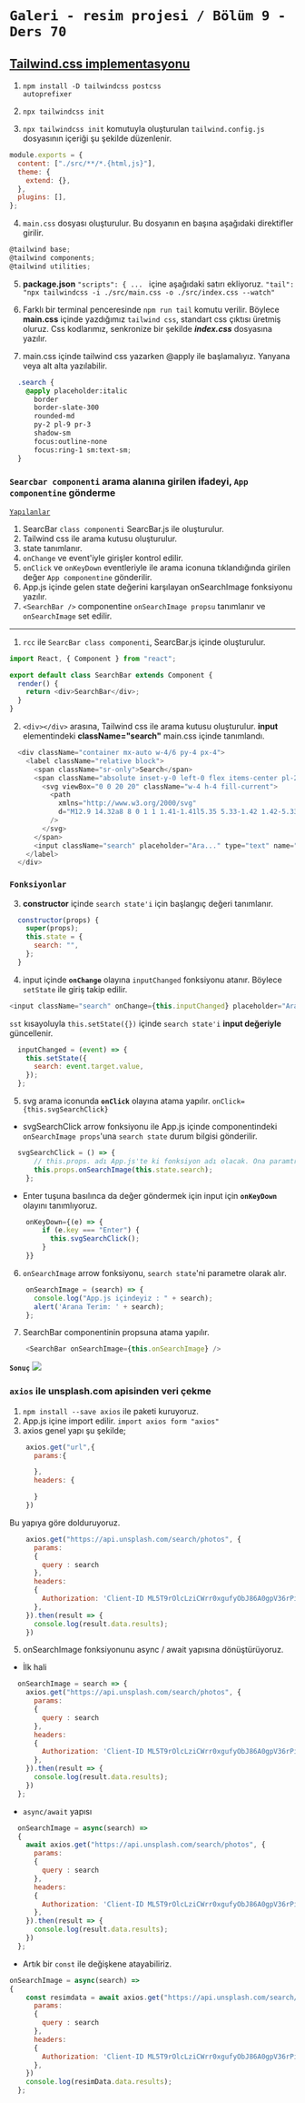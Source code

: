 # `Galeri - resim projesi / Bölüm 9 - Ders 70`

## <u>Tailwind.css implementasyonu</u>

1. <code>npm install -D tailwindcss postcss autoprefixer</code>

2. <code>npx tailwindcss init</code>

3. `npx tailwindcss init` komutuyla oluşturulan `tailwind.config.js` dosyasının içeriği şu şekilde düzenlenir.

```js script
module.exports = {
  content: ["./src/**/*.{html,js}"],
  theme: {
    extend: {},
  },
  plugins: [],
};
```

4. `main.css` dosyası oluşturulur. Bu dosyanın en başına aşağıdaki direktifler girilir.

```js script
@tailwind base;
@tailwind components;
@tailwind utilities;
```

5. **package.json** `"scripts": { ... ` içine aşağıdaki satırı ekliyoruz.
   `"tail": "npx tailwindcss -i ./src/main.css -o ./src/index.css --watch"`

6. Farklı bir terminal penceresinde `npm run tail` komutu verilir.
   Böylece **main.css** içinde yazdığımız `tailwind css`, standart css çıktısı üretmiş oluruz. Css kodlarımız, senkronize bir şekilde **_index.css_** dosyasına yazılır.
7. main.css içinde tailwind css yazarken @apply ile başlamalıyız. Yanyana veya alt alta yazılabilir.

```css
  .search {
    @apply placeholder:italic 
      border 
      border-slate-300 
      rounded-md 
      py-2 pl-9 pr-3 
      shadow-sm 
      focus:outline-none 
      focus:ring-1 sm:text-sm;
  }
```

### `Searcbar componenti` arama alanına girilen ifadeyi, `App componentine` gönderme

<u>`Yapılanlar`</u>

1. SearcBar `class componenti` SearcBar.js ile oluşturulur.
2. Tailwind css ile arama kutusu oluşturulur.
3. state tanımlanır.
4. `onChange` ve  event'iyle girişler kontrol edilir.
5. `onClick` ve `onKeyDown` eventleriyle ile arama iconuna tıklandığında girilen değer `App componentine` gönderilir.
6. App.js içinde gelen state değerini karşılayan onSearchImage fonksiyonu yazılır.
7. `<SearchBar />` componentine `onSearchImage propsu` tanımlanır ve `onSearchImage` set edilir.
<hr/>

1. `rcc` ile `SearcBar class componenti`, SearcBar.js içinde oluşturulur.

```js script
import React, { Component } from "react";

export default class SearchBar extends Component {
  render() {
    return <div>SearchBar</div>;
  }
}
```

2. `<div></div>` arasına, Tailwind css ile arama kutusu oluşturulur. **input** elementindeki **className="search"** main.css içinde tanımlandı.

```js script
  <div className="container mx-auto w-4/6 py-4 px-4">
    <label className="relative block">
      <span className="sr-only">Search</span>
      <span className="absolute inset-y-0 left-0 flex items-center pl-2">
        <svg viewBox="0 0 20 20" className="w-4 h-4 fill-current">
          <path
            xmlns="http://www.w3.org/2000/svg"
            d="M12.9 14.32a8 8 0 1 1 1.41-1.41l5.35 5.33-1.42 1.42-5.33-5.34zM8 14A6 6 0 1 0 8 2a6 6 0 0 0 0 12z"
          />
        </svg>
      </span>
      <input className="search" placeholder="Ara..." type="text" name="search" />
    </label>
  </div>
```

### `Fonksiyonlar`

3. **constructor** içinde `search state'i` için başlangıç değeri tanımlanır.

```js script
  constructor(props) {
    super(props);
    this.state = {
      search: "",
    };
  }
```
4. input içinde **`onChange`** olayına `inputChanged` fonksiyonu atanır. Böylece `setState` ile giriş takip edilir.

```js script
<input className="search" onChange={this.inputChanged} placeholder="Ara..." type="text" name="search" />
```

`sst` kısayoluyla `this.setState({})` içinde `search state'i` **input değeriyle** güncellenir.

```js script
  inputChanged = (event) => {
    this.setState({
      search: event.target.value,
    });
  };
```
5. svg arama iconunda **`onClick`** olayına atama yapılır. <code>onClick={this.svgSearchClick}</code>
  * svgSearchClick arrow fonksiyonu ile App.js içinde **<SearchBar />** componentindeki `onSearchImage props`'una `search state` durum bilgisi gönderilir.

  ```js script
    svgSearchClick = () => {
        // this.props. adı App.js'te ki fonksiyon adı olacak. Ona paramtre gönderiyoruz.
        this.props.onSearchImage(this.state.search);
      };
  ```
  * Enter tuşuna basılınca da değer göndermek için input için **`onKeyDown`** olayını tanımlıyoruz.

  ```js script
      onKeyDown={(e) => {
          if (e.key === "Enter") {
            this.svgSearchClick();
          }
      }}
  ```
  6. `onSearchImage` arrow fonksiyonu, `search state`'ni parametre olarak alır.

  ```js script
      onSearchImage = (search) => {
        console.log("App.js içindeyiz : " + search);
        alert('Arana Terim: ' + search);
      };
  ```
  7. SearchBar componentinin propsuna atama yapılır.

  ```js script
      <SearchBar onSearchImage={this.onSearchImage} />
  ```
  **`Sonuç`**
  ![](2022-04-20-02-50-57.png) 

### `axios` ile unsplash.com apisinden veri çekme

1. `npm install --save axios` ile paketi kuruyoruz.
2. App.js içine import edilir. `import axios form "axios"`
3. axios genel yapı şu şekilde;
```js script
    axios.get("url",{
      params:{

      },
      headers: {

      }
    })
```
Bu yapıya göre dolduruyoruz.
```js script
    axios.get("https://api.unsplash.com/search/photos", {
      params: 
      { 
        query : search
      },
      headers: 
      { 
        Authorization: 'Client-ID ML5T9rOlcLziCWrr0xgufyObJ86A0gpV36rPixpv...' 
      },
    }).then(result => {
      console.log(result.data.results);
    })
```
5. onSearchImage fonksiyonunu async / await yapısına dönüştürüyoruz.
  * İlk hali
  ```js script
    onSearchImage = search => {
      axios.get("https://api.unsplash.com/search/photos", {
        params: 
        { 
          query : search
        },
        headers: 
        { 
          Authorization: 'Client-ID ML5T9rOlcLziCWrr0xgufyObJ86A0gpV36rPixpvcaE' 
        },
      }).then(result => {
        console.log(result.data.results);
      })
    };
  ```
  * `async/await` yapısı
  ```js script
    onSearchImage = async(search) => 
    {
      await axios.get("https://api.unsplash.com/search/photos", {
        params: 
        { 
          query : search
        },
        headers: 
        { 
          Authorization: 'Client-ID ML5T9rOlcLziCWrr0xgufyObJ86A0gpV36rPixpvcaE' 
        },
      }).then(result => {
        console.log(result.data.results);
      })
    };
  ```
  * Artık bir `const` ile değişkene atayabiliriz.

  ```js script
  onSearchImage = async(search) => 
  {
      const resimdata = await axios.get("https://api.unsplash.com/search/photos", {
        params: 
        { 
          query : search
        },
        headers: 
        { 
          Authorization: 'Client-ID ML5T9rOlcLziCWrr0xgufyObJ86A0gpV36rPixpvcaE' 
        },
      })
      console.log(resimData.data.results);
    };
  ```